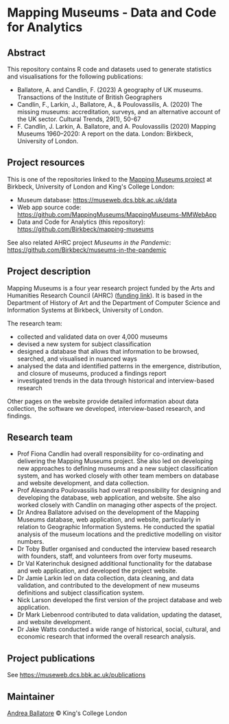 Mapping Museums - Data and Code for Analytics
========

## Abstract

This repository contains R code and datasets used to generate statistics and visualisations for the following publications:

- Ballatore, A. and Candlin, F. (2023) A geography of UK museums. Transactions of the Institute of British Geographers
- Candlin, F., Larkin, J., Ballatore, A., & Poulovassilis, A. (2020) The missing museums: accreditation, surveys, and an alternative account of the UK sector. Cultural Trends, 29(1), 50-67
- F. Candlin, J. Larkin, A. Ballatore, and A. Poulovassilis (2020) Mapping Museums 1960–2020: A report on the data. London: Birkbeck, University of London.

## Project resources

This is one of the repositories linked to the [Mapping Museums project](http://mappingmuseums.org) at Birkbeck, University of London and King's College London:
- Museum database: https://museweb.dcs.bbk.ac.uk/data
- Web app source code: https://github.com/MappingMuseums/MappingMuseums-MMWebApp
- Data and Code for Analytics (this repository): https://github.com/Birkbeck/mapping-museums

See also related AHRC project _Museums in the Pandemic_: https://github.com/Birkbeck/museums-in-the-pandemic

## Project description

Mapping Museums is a four year research project funded by the Arts and Humanities Research Council (AHRC) ([funding link](https://gtr.ukri.org/projects?ref=AH%2FN007042%2F1)). It is based in the Department of History of Art and the Department of Computer Science and Information Systems at Birkbeck, University of London.

The research team:
- collected and validated data on over 4,000 museums
- devised a new system for subject classification
- designed a database that allows that information to be browsed, searched, and visualised in nuanced ways
- analysed the data and identified patterns in the emergence, distribution, and closure of museums, produced a findings report
- investigated trends in the data through historical and interview-based research

Other pages on the website provide detailed information about data collection, the software we developed, interview-based research, and findings. 

## Research team

- Prof Fiona Candlin had overall responsibility for co-ordinating and delivering the Mapping Museums project. She also led on developing new approaches to defining museums and a new subject classification system, and has worked closely with other team members on database and website development, and data collection.
- Prof Alexandra Poulovassilis had overall responsibility for designing and developing the database, web application, and website. She also worked closely with Candlin on managing other aspects of the project.
- Dr Andrea Ballatore advised on the development of the Mapping Museums database, web application, and website, particularly in relation to Geographic Information Systems. He conducted the spatial analysis of the museum locations and the predictive modelling on visitor numbers.
- Dr Toby Butler organised and conducted the interview based research with founders, staff, and volunteers from over forty museums.
- Dr Val Katerinchuk designed additional functionality for the database and web application, and developed the project website.
- Dr Jamie Larkin led on data collection, data cleaning, and data validation, and contributed to the development of new museums definitions and subject classification system.
- Nick Larson developed the first version of the project database and web application.
- Dr Mark Liebenrood contributed to data validation, updating the dataset, and website development.
- Dr Jake Watts conducted a wide range of historical, social, cultural, and economic research that informed the overall research analysis. 

## Project publications

See https://museweb.dcs.bbk.ac.uk/publications

## Maintainer

[Andrea Ballatore](https://aballatore.space) © King's College London